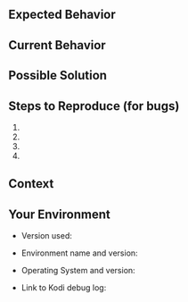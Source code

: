 <!--- 
      DEVELOPMENT OF plugin.video.elementum is stopped! 
      YOU WILL NOT GET SUPPORT or HELP!
      
      Feel free to fork the project!
-->

<!--- ISSUES ABOUT PROVIDERS DO NOT BELONG HERE -->
<!--- If you open an issue about providers, it will get closed,
      its title and content will get removed, and your GitHub
      account will be blocked from this repository.
      Proceed to the next steps if you understand this warning. -->

<!--- Describe the issue briefly and as best as you can in the Title above -->
<!--- Issue titles like "Last version crashes", "0.9.x crashing",
      or "Nothing works after update" are the worst. Put some effort
      in describing your issue properly, and we'll put some effort
      in fixing it as soon as possible -->
<!--- Bug reports without logs will likely be dismissed and closed -->

## Expected Behavior
<!--- If you're describing a bug, tell us what should happen -->
<!--- If you're suggesting a change/improvement, tell us how it should work -->

## Current Behavior
<!--- If describing a bug, tell us what happens instead of the expected behavior -->
<!--- If suggesting a change/improvement, explain the difference from current behavior -->

## Possible Solution
<!--- Not obligatory, but suggest a fix/reason for the bug, -->
<!--- or ideas how to implement the addition or change -->

## Steps to Reproduce (for bugs)
<!--- Provide a link to a live example, or an unambiguous set of steps to -->
<!--- reproduce this bug. Include code to reproduce, if relevant -->
1.
2.
3.
4.

## Context
<!--- How has this issue affected you? What are you trying to accomplish? -->
<!--- Providing context helps us come up with a solution that is most useful in the real world -->

## Your Environment
<!--- Include as many relevant details about the environment you experienced the bug in -->
* Version used:
<!--- Which version of Elementum are you using? -->
* Environment name and version:
<!--- Which Kodi version (16 [Jarvis] or 17 [Krypton]) and OS, eg. SPMC, OSMC, OpenELEC, LibreELEC, etc. -->
* Operating System and version:
<!--- eg. Android 4/5/6, Windows 7/8/10, macOS 10.11, Ubuntu 16.10, etc. -->
* Link to Kodi debug log:
<!--- See http://elementum.surge.sh/contribute/log/ -->
